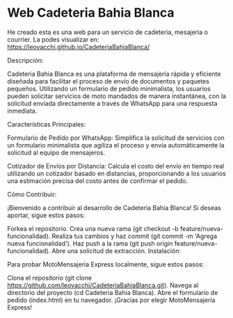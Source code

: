 # Web Cadeteria Bahia Blanca


He creado esta es una web para un servicio de cadeteria, mesajeria o courrier.
La podes visualizar en: https://leovacchi.github.io/CadeteriaBahiaBlanca/


Descripción:

Cadeteria Bahia Blanca  es una plataforma de mensajería rápida y eficiente diseñada para facilitar el proceso de envío de documentos y paquetes pequeños. Utilizando un formulario de pedido minimalista, los usuarios pueden solicitar servicios de moto mandados de manera instantánea, con la solicitud enviada directamente a través de WhatsApp para una respuesta inmediata.

Características Principales:

Formulario de Pedido por WhatsApp:
Simplifica la solicitud de servicios con un formulario minimalista que agiliza el proceso y envía automáticamente la solicitud al equipo de mensajeros.

Cotizador de Envíos por Distancia:
Calcula el costo del envío en tiempo real utilizando un cotizador basado en distancias, proporcionando a los usuarios una estimación precisa del costo antes de confirmar el pedido.

Cómo Contribuir:

¡Bienvenido a contribuir al desarrollo de Cadeteria Bahia Blanca! Si deseas aportar, sigue estos pasos:

Forkea el repositorio.
Crea una nueva rama (git checkout -b feature/nueva-funcionalidad).
Realiza tus cambios y haz commit (git commit -m 'Agrega nueva funcionalidad').
Haz push a la rama (git push origin feature/nueva-funcionalidad).
Abre una solicitud de extracción.
Instalación:

Para probar MotoMensajería Express localmente, sigue estos pasos:

Clona el repositorio (git clone https://github.com/leovacchi/CadeteriaBahiaBlanca.git).
Navega al directorio del proyecto (cd Cadeteria Bahia Blanca).
Abre el formulario de pedido (index.html) en tu navegador.
¡Gracias por elegir MotoMensajería Express!


